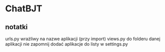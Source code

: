 # ChatBJT

## notatki


urls.py wrażliwy na nazwe aplikacji (przy import)
views.py do folderu danej aplikacji
nie zapomnij dodać aplikacje do listy w settings.py
